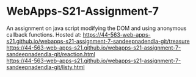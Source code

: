 # WebApps-S21-Assignment-7
An assignment on java script modifying the DOM and using anonymous callback functions.
Hosted at: <https://44-563-web-apps-s21.github.io/webapps-s21-assignment-7-sandeepnadendla-git/treasure>
<br>
<https://44-563-web-apps-s21.github.io/webapps-s21-assignment-7-sandeepnadendla-git/reaction.html>
<br>
<https://44-563-web-apps-s21.github.io/webapps-s21-assignment-7-sandeepnadendla-git/listy.html>
